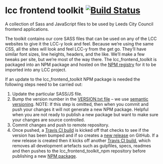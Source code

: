 # lcc frontend toolkit [![Build Status](https://travis-ci.org/lccgov/lcc_frontend_toolkit.svg?branch=master)](https://travis-ci.org/lccgov/lcc_frontend_toolkit)
A collection of Sass and JavaScript files to be used by Leeds City Council frontend applications.

The toolkit contains our core SASS files that can be used on any of the LCC websites to give it the LCC-y look and feel. Because we’re using the same CSS, all the sites will look and feel  LCC-y from the get go. They’ll have similar font sizes, line heights, headers, and the like. We’ll make a few tweaks per site, but we’re most of the way there.  The lcc_frontend_toolkit is packaged into an NPM package and hosted on the [NPM registry](https://www.npmjs.com/~lccgov) for it to be imported into any LCC project. 

If an update to the lcc_frontend_toolkit NPM package is needed the following steps need to be carried out:

1. Update the particular SASS/JS file.
2. Bump the version number in the [VERSION.txt file](https://github.com/lccgov/lcc_frontend_toolkit/blob/master/VERSION.txt) – we use [semantic versioning](http://semver.org/).  NOTE: If this step is omitted, then when you commit and push your changes it will not generate a new NPM package.  Helpful when you are not ready to publish a new package but want to make sure your changes are source controlled.
3. Commit changes and push to remote repository.
4. Once pushed, a [Travis CI build](https://travis-ci.org/lccgov/lcc_frontend_toolkit) is kicked off that checks to see if the version has been bumped and if so creates a [new release](https://github.com/lccgov/lcc_frontend_toolkit/releases) on GitHub.  If a new release is created then it kicks off another [Travis CI build](https://travis-ci.org/lccgov/lcc_sharepoint_toolkit_npm), which removes all development artefacts such as gulpfiles, specs, readmes  and then pushes to the lcc_frontend_toolkit_npm repository before publishing a new [NPM package](https://www.npmjs.com/package/lcc_frontend_toolkit).
